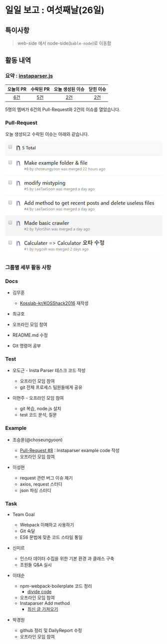 # 일일 보고 : 여섯째날(26일)

## 특이사항

> web-side 에서 node-side(`bable-node`)로 이동함

## 활동 내역

### 요약 : [instaparser.js](https://github.com/Instaparser/instaparser.js)
| 오늘의 PR | 수락된 PR | 오늘 생성된 이슈 | 닫힌 이슈 |
| :---: | :---: | :---: | :---: |
| [6건](https://github.com/Instaparser/instaparser.js/pulls?utf8=%E2%9C%93&q=is%3Apr%20created%3A2016-09-29) | [5건](https://github.com/Instaparser/instaparser.js/pulls?utf8=%E2%9C%93&q=is%3Apr%20created%3A2016-09-29%20is%3Amerged) | [2건](https://github.com/Instaparser/instaparser.js/issues?utf8=%E2%9C%93&q=is%3Aissue%20created%3A2016-09-29) | [2건](https://github.com/Instaparser/instaparser.js/issues?utf8=%E2%9C%93&q=is%3Aissue%20created%3A2016-09-29%20is%3Aclosed) |

5명의 멤버가 6건의 Pull-Request와 2건의 이슈를 열었습니다.

### Pull-Request

오늘 생성되고 수락된 이슈는 아래와 같습니다.

![](./29th_pr.PNG)

### 그룹별 세부 활동 사항

### Docs

- 김무훈
  - [Kosslab-kr/KOSShack2016](https://github.com/Kosslab-kr/KOSShack2016) 재작성

- 최규호
 - 오프라인 모임 참여
 - README.md 수정
 - Git 명령어 공부

### Test

- 오도근
        - Insta Parser 테스크 코드 작성
	- 오프라인 모임 참여
	- git 전체 프로세스 팀원들에게 공유

- 이현주
        - 오프라인 모임 참여
	- git 복습, node.js 설치
	- test 코드 분석, 질문

### Example

- 조승윤(@choseungyoon)
	- [Pull-Request #8](https://github.com/Instaparser/instaparser.js/pull/8) : Instaparser example code 작성
	- 오프라인 모임 참여

- 이성현
 	- request 관련 버그 이슈 제기
 	- axios, request 스터디
 	- json 파싱 스터디

### Task

- Team Goal
	- Webpack 이해하고 사용하기
	- Git 숙달
	- ES6 문법에 맞춘 코드 스타일 통일

- 신미르
	- 인스타 데이터 수집을 위한 기본 환경 과 클래스 구축
	- 조원들 Q&A 실시

- 이태순
	- npm-webpack-boilerplate 코드 정리
		- [divide code](https://github.com/TylorShin/npm-module-es2015-boilerplate/pull/13)
	- 오프라인 모임 참여
	- Instaparser Add method
		- [최신 글 가져오기](https://github.com/Instaparser/instaparser.js/pull/4)

- 박경원
	- github 정리 및 DailyReport 수정
	- 오프라인 모임 참여
